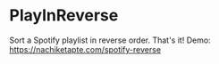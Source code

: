 PlayInReverse
=============

Sort a Spotify playlist in reverse order. That's it!
Demo: https://nachiketapte.com/spotify-reverse
